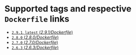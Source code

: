 # Supported tags and respective `Dockerfile` links

-	[`2.9.1`, `latest` (*2.9.1/Dockerfile*)](https://github.com/gponsu/docker-emberjs/blob/master/Dockerfile)
-	[`2.8.0` (*2.8.0/Dockerfile*)](https://github.com/gponsu/docker-emberjs/blob/2.8.0/Dockerfile)
-	[`2.7.0` (*2.7.0/Dockerfile*)](https://github.com/gponsu/docker-emberjs/blob/2.7.0/Dockerfile)
-	[`2.6.3` (*2.6.3/Dockerfile*)](https://github.com/gponsu/docker-emberjs/blob/2.6.3/Dockerfile)
